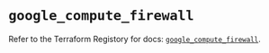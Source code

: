 # `google_compute_firewall`

Refer to the Terraform Registory for docs: [`google_compute_firewall`](https://registry.terraform.io/providers/hashicorp/google/4.83.0/docs/resources/compute_firewall).
